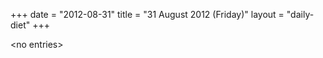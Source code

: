 +++
date = "2012-08-31"
title = "31 August 2012 (Friday)"
layout = "daily-diet"
+++

<p>&lt;no entries&gt;</p>